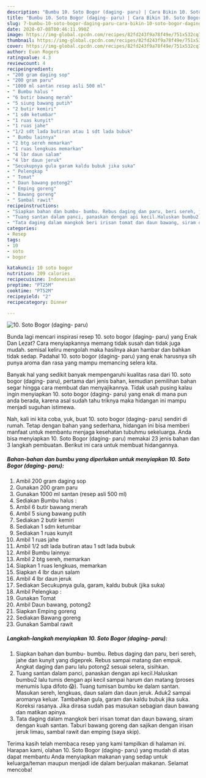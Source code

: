 ```yaml
---
description: "Bumbu 10. Soto Bogor (daging- paru) | Cara Bikin 10. Soto Bogor (daging- paru) Yang Enak Banget"
title: "Bumbu 10. Soto Bogor (daging- paru) | Cara Bikin 10. Soto Bogor (daging- paru) Yang Enak Banget"
slug: 7-bumbu-10-soto-bogor-daging-paru-cara-bikin-10-soto-bogor-daging-paru-yang-enak-banget
date: 2020-07-08T00:46:11.990Z
image: https://img-global.cpcdn.com/recipes/82fd243f9a78f49e/751x532cq70/10-soto-bogor-daging-paru-foto-resep-utama.jpg
thumbnail: https://img-global.cpcdn.com/recipes/82fd243f9a78f49e/751x532cq70/10-soto-bogor-daging-paru-foto-resep-utama.jpg
cover: https://img-global.cpcdn.com/recipes/82fd243f9a78f49e/751x532cq70/10-soto-bogor-daging-paru-foto-resep-utama.jpg
author: Evan Rogers
ratingvalue: 4.3
reviewcount: 4
recipeingredient:
- "200 gram daging sop"
- "200 gram paru"
- "1000 ml santan resep asli 500 ml"
- " Bumbu halus "
- "6 butir bawang merah"
- "5 siung bawang putih"
- "2 butir kemiri"
- "1 sdm ketumbar"
- "1 ruas kunyit"
- "1 ruas jahe"
- "1/2 sdt lada butiran atau 1 sdt lada bubuk"
- " Bumbu lainnya"
- "2 btg sereh memarkan"
- "1 ruas lengkuas memarkan"
- "4 lbr daun salam"
- "4 lbr daun jeruk"
- "Secukupnya gula garam kaldu bubuk jika suka"
- " Pelengkap "
- " Tomat"
- " Daun bawang potong2"
- " Emping goreng"
- " Bawang goreng"
- " Sambal rawit"
recipeinstructions:
- "Siapkan bahan dan bumbu- bumbu. Rebus daging dan paru, beri sereh, jahe dan kunyit yang digeprek. Rebus sampai matang dan empuk. Angkat daging dan paru lalu potong2 sesuai selera, sisihkan."
- "Tuang santan dalam panci, panaskan dengan api kecil.Haluskan bumbu2 lalu tumis dengan api kecil sampai harum dan matang (proses menumis lupa difoto 😱). Tuang tumisan bumbu ke dalam santan. Masukan sereh, lengkuas, daun salam dan daun jeruk. Aduk2 sampai aromanya keluar. Tambahkan gula, garam dan kaldu bubuk jika suka. Koreksi rasanya. Jika dirasa sudah pas masukan sebagian daun bawang dan matikan apinya."
- "Tata daging dalam mangkok beri irisan tomat dan daun bawang, siram dengan kuah santan. Taburi bawang goreng dan sajikan dengan irisan jeruk limau, sambal rawit dan emping (saya skip)."
categories:
- Resep
tags:
- 10
- soto
- bogor

katakunci: 10 soto bogor 
nutrition: 209 calories
recipecuisine: Indonesian
preptime: "PT25M"
cooktime: "PT52M"
recipeyield: "2"
recipecategory: Dinner

---
```



![10. Soto Bogor (daging- paru)](https://img-global.cpcdn.com/recipes/82fd243f9a78f49e/751x532cq70/10-soto-bogor-daging-paru-foto-resep-utama.jpg)

Bunda lagi mencari inspirasi resep 10. soto bogor (daging- paru) yang Enak Dan Lezat? Cara menyiapkannya memang tidak susah dan tidak juga mudah. semisal keliru mengolah maka hasilnya akan hambar dan bahkan tidak sedap. Padahal 10. soto bogor (daging- paru) yang enak harusnya sih punya aroma dan rasa yang mampu memancing selera kita.



Banyak hal yang sedikit banyak mempengaruhi kualitas rasa dari 10. soto bogor (daging- paru), pertama dari jenis bahan, kemudian pemilihan bahan segar hingga cara membuat dan menyajikannya. Tidak usah pusing kalau ingin menyiapkan 10. soto bogor (daging- paru) yang enak di mana pun anda berada, karena asal sudah tahu triknya maka hidangan ini mampu menjadi suguhan istimewa.


Nah, kali ini kita coba, yuk, buat 10. soto bogor (daging- paru) sendiri di rumah. Tetap dengan bahan yang sederhana, hidangan ini bisa memberi manfaat untuk membantu menjaga kesehatan tubuhmu sekeluarga. Anda bisa menyiapkan 10. Soto Bogor (daging- paru) memakai 23 jenis bahan dan 3 langkah pembuatan. Berikut ini cara untuk membuat hidangannya.

<!--inarticleads1-->

##### Bahan-bahan dan bumbu yang diperlukan untuk menyiapkan 10. Soto Bogor (daging- paru):

1. Ambil 200 gram daging sop
1. Gunakan 200 gram paru
1. Gunakan 1000 ml santan (resep asli 500 ml)
1. Sediakan  Bumbu halus :
1. Ambil 6 butir bawang merah
1. Ambil 5 siung bawang putih
1. Sediakan 2 butir kemiri
1. Sediakan 1 sdm ketumbar
1. Sediakan 1 ruas kunyit
1. Ambil 1 ruas jahe
1. Ambil 1/2 sdt lada butiran atau 1 sdt lada bubuk
1. Ambil  Bumbu lainnya:
1. Ambil 2 btg sereh, memarkan
1. Siapkan 1 ruas lengkuas, memarkan
1. Siapkan 4 lbr daun salam
1. Ambil 4 lbr daun jeruk
1. Sediakan Secukupnya gula, garam, kaldu bubuk (jika suka)
1. Ambil  Pelengkap :
1. Gunakan  Tomat
1. Ambil  Daun bawang, potong2
1. Siapkan  Emping goreng
1. Sediakan  Bawang goreng
1. Gunakan  Sambal rawit




<!--inarticleads2-->

##### Langkah-langkah menyiapkan 10. Soto Bogor (daging- paru):

1. Siapkan bahan dan bumbu- bumbu. Rebus daging dan paru, beri sereh, jahe dan kunyit yang digeprek. Rebus sampai matang dan empuk. Angkat daging dan paru lalu potong2 sesuai selera, sisihkan.
1. Tuang santan dalam panci, panaskan dengan api kecil.Haluskan bumbu2 lalu tumis dengan api kecil sampai harum dan matang (proses menumis lupa difoto 😱). Tuang tumisan bumbu ke dalam santan. Masukan sereh, lengkuas, daun salam dan daun jeruk. Aduk2 sampai aromanya keluar. Tambahkan gula, garam dan kaldu bubuk jika suka. Koreksi rasanya. Jika dirasa sudah pas masukan sebagian daun bawang dan matikan apinya.
1. Tata daging dalam mangkok beri irisan tomat dan daun bawang, siram dengan kuah santan. Taburi bawang goreng dan sajikan dengan irisan jeruk limau, sambal rawit dan emping (saya skip).




Terima kasih telah membaca resep yang kami tampilkan di halaman ini. Harapan kami, olahan 10. Soto Bogor (daging- paru) yang mudah di atas dapat membantu Anda menyiapkan makanan yang sedap untuk keluarga/teman maupun menjadi ide dalam berjualan makanan. Selamat mencoba!
